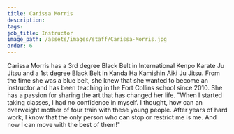```yaml
---
title: Carissa Morris
description:
tags: 
job_title: Instructor
image_path: /assets/images/staff/Carissa-Morris.jpg
order: 6
---
```



Carissa Morris has a 3rd degree Black Belt in International Kenpo Karate Ju Jitsu and a 1st degree Black Belt in Kanda Ha Kamishin Aiki Ju Jitsu. From the time she was a blue belt, she knew that she wanted to become an instructor and has been teaching in the Fort Collins school since 2010. She has a passion for sharing the art that has changed her life. "When I started taking classes, I had no confidence in myself. I thought, how can an overweight mother of four train with these young people. After years of hard work, I know that the only person who can stop or restrict me is me. And now I can move with the best of them!"
